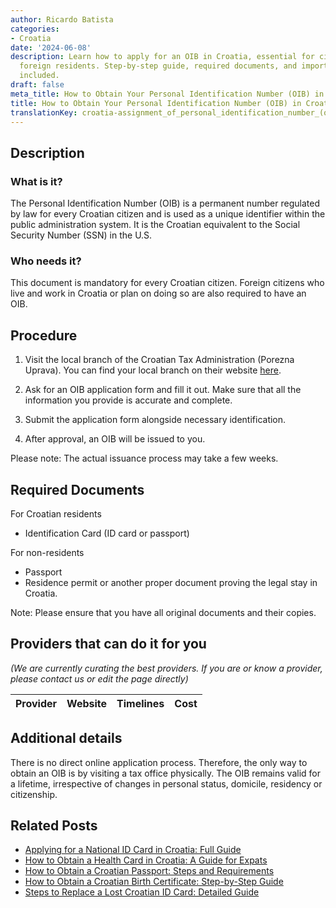 ```yaml
---
author: Ricardo Batista
categories:
- Croatia
date: '2024-06-08'
description: Learn how to apply for an OIB in Croatia, essential for citizens and
  foreign residents. Step-by-step guide, required documents, and important details
  included.
draft: false
meta_title: How to Obtain Your Personal Identification Number (OIB) in Croatia
title: How to Obtain Your Personal Identification Number (OIB) in Croatia
translationKey: croatia-assignment_of_personal_identification_number_(oib)
---
```


## Description
### What is it?
The Personal Identification Number (OIB) is a permanent number regulated by law for every Croatian citizen and is used as a unique identifier within the public administration system. It is the Croatian equivalent to the Social Security Number (SSN) in the U.S.

### Who needs it?
This document is mandatory for every Croatian citizen. Foreign citizens who live and work in Croatia or plan on doing so are also required to have an OIB.

## Procedure

1. Visit the local branch of the Croatian Tax Administration (Porezna Uprava). You can find your local branch on their website [here](https://www.porezna-uprava.hr/en/Pages/default.aspx).

2. Ask for an OIB application form and fill it out. Make sure that all the information you provide is accurate and complete.

3. Submit the application form alongside necessary identification.

4. After approval, an OIB will be issued to you.

Please note: The actual issuance process may take a few weeks.

## Required Documents

For Croatian residents

- Identification Card (ID card or passport)

For non-residents

- Passport
- Residence permit or another proper document proving the legal stay in Croatia.

Note: Please ensure that you have all original documents and their copies.

## Providers that can do it for you

_(We are currently curating the best providers. If you are or know a provider, please contact us or edit the page directly)_

| Provider        |     Website     |     Timelines    |       Cost      |
| :-------------: | :-------------: |  :-------------: | :-------------: |

## Additional details
There is no direct online application process. Therefore, the only way to obtain an OIB is by visiting a tax office physically. The OIB remains valid for a lifetime, irrespective of changes in personal status, domicile, residency or citizenship.


## Related Posts

- [Applying for a National ID Card in Croatia: Full Guide](https://tramitit.com/guides/croatia/issuance_of_id_card/)
- [How to Obtain a Health Card in Croatia: A Guide for Expats](https://tramitit.com/guides/croatia/registration_for_the_health_card_of_a_foreigner/)
- [How to Obtain a Croatian Passport: Steps and Requirements](https://tramitit.com/guides/croatia/issuance_of_passport/)
- [How to Obtain a Croatian Birth Certificate: Step-by-Step Guide](https://tramitit.com/guides/croatia/issuance_of_birth_certificate/)
- [Steps to Replace a Lost Croatian ID Card: Detailed Guide](https://tramitit.com/guides/croatia/report_of_missing_id_card/)